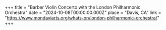 +++
title = "Barber Violin Concerto with the London Philharmonic Orchestra"
date = "2024-10-08T00:00:00.000Z"
place = "Davis, CA"
link = "https://www.mondaviarts.org/whats-on/london-philharmonic-orchestra/"
+++

